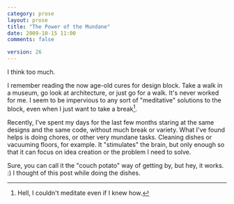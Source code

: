 ```yaml
---
category: prose
layout: prose
title: "The Power of the Mundane"
date: 2009-10-15 11:00
comments: false

version: 26
---
```


I think too much.

I remember reading the now age-old cures for design block. Take a walk in a museum, go look at architecture, or just go for a walk. It's never worked for me. I seem to be impervious to any sort of "meditative" solutions to the block, even when I just want to take a break[^1].

Recently, I've spent my days for the last few months staring at the same designs and the same code, without much break or variety. What I've found helps is doing chores, or other very mundane tasks. Cleaning dishes or vacuuming floors, for example. It "stimulates" the brain, but only enough so that it can focus on idea creation or the problem I need to solve.

Sure, you can call it the "couch potato" way of getting by, but hey, it works. :) I thought of this post while doing the dishes.

[^1]: Hell, I couldn't meditate even if I knew how.

